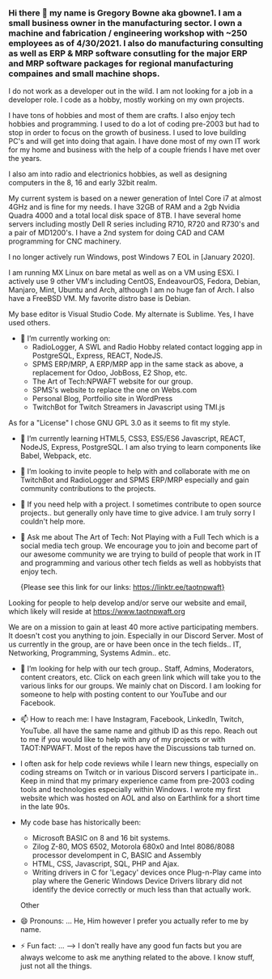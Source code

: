 ### Hi there 👋 my name is Gregory Bowne aka gbowne1.  I am a small business owner in the manufacturing sector.  I own a machine and fabrication / engineering workshop with ~250 employees as of 4/30/2021.  I also do manufacturing consulting as well as ERP & MRP software consutling for the major ERP and MRP software packages for regional manufacturing compaines and small machine shops.

I do not work as a developer out in the wild.  I am not looking for a job in a developer role.  I code as a hobby, mostly working on my own projects.

I have tons of hobbies and most of them are crafts.  I also enjoy tech hobbies and programming.  I used to do a lot of coding pre-2003 but had to stop in order to focus on the growth of business. I used to love building PC's and will get into doing that again.  I have done most of my own IT work for my home and business with the help of a couple friends I have met over the years.

I also am into radio and electrionics hobbies, as well as designing computers in the 8, 16 and early 32bit realm.

My current system is based on a newer generation of Intel Core i7 at almost 4GHz and is fine for my needs.  I have 32GB of RAM and a 2gb Nvidia Quadra 4000 and a total local disk space of 8TB. I have several home servers including mostly Dell R series including R710, R720 and R730's and a pair of MD1200's.  I have a 2nd system for doing CAD and CAM programming for CNC machinery.

I no longer actively run Windows, post Windows 7 EOL in [January 2020].

I am running MX Linux on bare metal as well as on a VM using ESXi. I actively use 9 other VM's including CentOS, EndeavourOS, Fedora, Debian, Manjaro, Mint, Ubuntu and Arch, although I am no huge fan of Arch. I also have a FreeBSD VM.  My favorite distro base is Debian.  

My base editor is Visual Studio Code.  My alternate is Sublime.  Yes, I have used others.

- 🔭 I’m currently working on:
  - RadioLogger, A SWL and Radio Hobby related contact logging app in PostgreSQL, Express, REACT, NodeJS.
  - SPMS ERP/MRP, A ERP/MRP app in the same stack as above, a replacement for Odoo, JobBoss, E2 Shop, etc.
  - The Art of Tech:NPWAFT website for our group.
  - SPMS's website to replace the one on Webs.com 
  - Personal Blog, Portfoilio site in WordPress
  - TwitchBot for Twitch Streamers in Javascript using TMI.js

As for a "License" I chose GNU GPL 3.0 as it seems to fit my style.
  
- 🌱 I’m currently learning HTML5, CSS3, ES5/ES6 Javascript, REACT, NodeJS, Express, PostgreSQL.  I am also trying to learn components like Babel, Webpack, etc.

- 👯 I’m looking to invite people to help with and collaborate with me on TwitchBot and RadioLogger and SPMS ERP/MRP especially and gain community contributions to the projects.

- 🤔 If you need help with a project.  I sometimes contribute to open source projects.. but generally only have time to give advice.  I am truly sorry I couldn't help more.

- 💬 Ask me about The Art of Tech: Not Playing with a Full Tech which is a social media tech group.  We encourage you to join and become part of our awesome community we are trying to build of people that work in IT and programming and various other tech fields as well as hobbyists that enjoy tech.
 
    {Please see this link for our links: https://linktr.ee/taotnpwaft}
 
Looking for people to help develop and/or serve our website and email, which likely will reside at https://www.taotnpwaft.org 

We are on a mission to gain at least 40 more active participating members. It doesn't cost you anything to join.  Especially in our Discord Server.  Most of us currently in the group, are or have been once in the tech fields.. IT, Networking, Programming, Systems Admin.. etc.
    
- 🤔 I’m looking for help with our tech group..  Staff, Admins, Moderators, content creators, etc.  Click on each green link which will take you to the various links for our groups.  We mainly chat on Discord.  I am looking for someone to help with posting content to our YouTube and our Facebook.   
    
- 📫 How to reach me: I have Instagram, Facebook, LinkedIn, Twitch, YouTube. all have the same name and github ID as this repo.  Reach out to me if you would like to help with any of my projects or with TAOT:NPWAFT.  Most of the repos have the Discussions tab turned on.

- I often ask for help code reviews while I learn new things, especially on coding streams on Twitch or in various Discord servers I participate in..  Keep in mind that my primary experience came from pre-2003 coding tools and technologies especially within Windows.  I wrote my first website which was hosted on AOL and also on Earthlink for a short time in the late 90s.

- My code base has historically been:
  - Microsoft BASIC on 8 and 16 bit systems.
  - Zilog Z-80, MOS 6502, Motorola 680x0 and Intel 8086/8088 processor develompent in C, BASIC and Assembly
  - HTML, CSS, Javascript, SQL, PHP and Ajax.
  - Writing drivers in C for 'Legacy' devices once Plug-n-Play came into play where the Generic Windows Device Drivers library did not identify the device correctly or much less than that actually work.
  
  Other

-  😄 Pronouns: ... He, Him however I prefer you actually refer to me by name.

- ⚡ Fun fact: ...
--> I don't really have any good fun facts but you are always welcome to ask me anything related to the above.  I know stuff, just not all the things.
